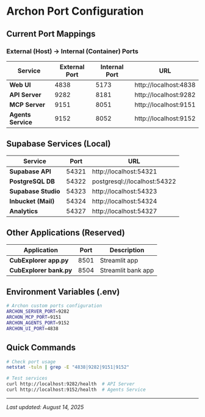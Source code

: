 # Archon Port Configuration

## Current Port Mappings

### External (Host) → Internal (Container) Ports

| Service | External Port | Internal Port | URL |
|---------|--------------|---------------|-----|
| **Web UI** | 4838 | 5173 | http://localhost:4838 |
| **API Server** | 9282 | 8181 | http://localhost:9282 |
| **MCP Server** | 9151 | 8051 | http://localhost:9151 |
| **Agents Service** | 9152 | 8052 | http://localhost:9152 |

## Supabase Services (Local)

| Service | Port | URL |
|---------|------|-----|
| **Supabase API** | 54321 | http://localhost:54321 |
| **PostgreSQL DB** | 54322 | postgresql://localhost:54322 |
| **Supabase Studio** | 54323 | http://localhost:54323 |
| **Inbucket (Mail)** | 54324 | http://localhost:54324 |
| **Analytics** | 54327 | http://localhost:54327 |

## Other Applications (Reserved)

| Application | Port | Description |
|-------------|------|-------------|
| **CubExplorer app.py** | 8501 | Streamlit app |
| **CubExplorer bank.py** | 8504 | Streamlit bank app |

## Environment Variables (.env)

```bash
# Archon custom ports configuration
ARCHON_SERVER_PORT=9282
ARCHON_MCP_PORT=9151
ARCHON_AGENTS_PORT=9152
ARCHON_UI_PORT=4838
```

## Quick Commands

```bash
# Check port usage
netstat -tuln | grep -E "4838|9282|9151|9152"

# Test services
curl http://localhost:9282/health  # API Server
curl http://localhost:9152/health  # Agents Service
```

---
*Last updated: August 14, 2025*